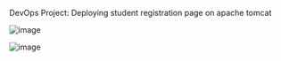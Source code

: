 DevOps Project: Deploying student registration page on apache tomcat

![image](https://github.com/aakashbshendage/Student_App_CICD_Project/assets/144535729/67529f4f-6e56-4dfa-9f83-d8e5761dbae9)

![image](https://github.com/aakashbshendage/Student_App_CICD_Project/assets/144535729/49480b70-8ebe-4edc-b2a4-484fadea5603)

